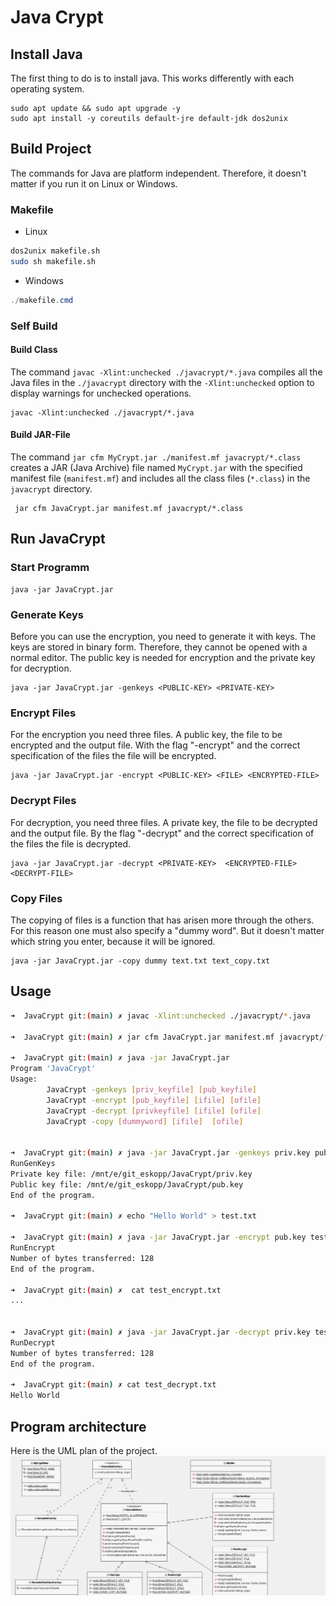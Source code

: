 # Java Crypt


## Install Java
The first thing to do is to install java. This works differently with each operating system.
```shell
sudo apt update && sudo apt upgrade -y
sudo apt install -y coreutils default-jre default-jdk dos2unix
```

## Build Project
The commands for Java are platform independent. Therefore, it doesn't matter if you run it on Linux or Windows.

### Makefile
- Linux
```bash
dos2unix makefile.sh
sudo sh makefile.sh
```
- Windows
```powershell
./makefile.cmd
```

### Self Build
#### Build Class
The command ``javac -Xlint:unchecked ./javacrypt/*.java`` compiles all the Java files in the ``./javacrypt`` directory with the ``-Xlint:unchecked`` option to display warnings for unchecked operations.

```shell
javac -Xlint:unchecked ./javacrypt/*.java
```


#### Build  JAR-File
The command ``jar cfm MyCrypt.jar ./manifest.mf javacrypt/*.class`` creates a JAR (Java Archive) file named ``MyCrypt.jar`` with the specified manifest file (``manifest.mf``) and includes all the class files (``*.class``) in the ``javacrypt`` directory.

```shell
 jar cfm JavaCrypt.jar manifest.mf javacrypt/*.class
```

## Run JavaCrypt

### Start Programm
```shell
java -jar JavaCrypt.jar
```

### Generate Keys 
Before you can use the encryption, you need to generate it with keys. The keys are stored in binary form. Therefore, they cannot be opened with a normal editor. The public key is needed for encryption and the private key for decryption. 

```shell
java -jar JavaCrypt.jar -genkeys <PUBLIC-KEY> <PRIVATE-KEY>
```

### Encrypt Files 
For the encryption you need three files. A public key, the file to be encrypted and the output file. With the flag "-encrypt" and the correct specification of the files the file will be encrypted.
```shell
java -jar JavaCrypt.jar -encrypt <PUBLIC-KEY> <FILE> <ENCRYPTED-FILE>
```


### Decrypt Files 
For decryption, you need three files. A private key, the file to be decrypted and the output file. By the flag "-decrypt" and the correct specification of the files the file is decrypted. 
```shell
java -jar JavaCrypt.jar -decrypt <PRIVATE-KEY>  <ENCRYPTED-FILE> <DECRYPT-FILE> 
```


### Copy Files
The copying of files is a function that has arisen more through the others. For this reason one must also specify a "dummy word". But it doesn't matter which string you enter, because it will be ignored. 

```shell
java -jar JavaCrypt.jar -copy dummy text.txt text_copy.txt
```

## Usage
```bash
➜  JavaCrypt git:(main) ✗ javac -Xlint:unchecked ./javacrypt/*.java

➜  JavaCrypt git:(main) ✗ jar cfm JavaCrypt.jar manifest.mf javacrypt/*.class

➜  JavaCrypt git:(main) ✗ java -jar JavaCrypt.jar
Program 'JavaCrypt'
Usage:
        JavaCrypt -genkeys [priv_keyfile] [pub_keyfile]
        JavaCrypt -encrypt [pub_keyfile] [ifile] [ofile]
        JavaCrypt -decrypt [privkeyfile] [ifile] [ofile]
        JavaCrypt -copy [dummyword] [ifile]  [ofile]


➜  JavaCrypt git:(main) ✗ java -jar JavaCrypt.jar -genkeys priv.key pub.key
RunGenKeys
Private key file: /mnt/e/git_eskopp/JavaCrypt/priv.key
Public key file: /mnt/e/git_eskopp/JavaCrypt/pub.key
End of the program.

➜  JavaCrypt git:(main) ✗ echo "Hello World" > test.txt

➜  JavaCrypt git:(main) ✗ java -jar JavaCrypt.jar -encrypt pub.key test.txt test_encrypt.txt
RunEncrypt
Number of bytes transferred: 128
End of the program.

➜  JavaCrypt git:(main) ✗  cat test_encrypt.txt
...


➜  JavaCrypt git:(main) ✗ java -jar JavaCrypt.jar -decrypt priv.key test_encrypt.txt test_decrypt.txt
RunDecrypt
Number of bytes transferred: 128
End of the program.

➜  JavaCrypt git:(main) ✗ cat test_decrypt.txt
Hello World
```


## Program architecture
Here is the UML plan of the project. 
<img src="./img/UML.png" alt="Java UML">

